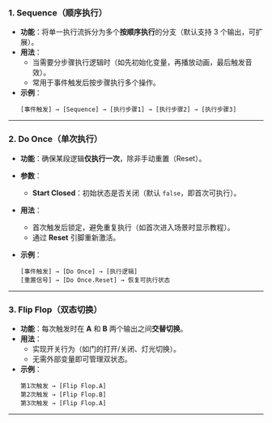 ### **1. Sequence（顺序执行）**
- **功能**：将单一执行流拆分为多个**按顺序执行**的分支（默认支持 3 个输出，可扩展）。
- **用法**：
  - 当需要分步骤执行逻辑时（如先初始化变量，再播放动画，最后触发音效）。
  - 常用于事件触发后按步骤执行多个操作。
- **示例**：
  ```plaintext
  [事件触发] → [Sequence] → [执行步骤1] → [执行步骤2] → [执行步骤3]
  ```

---

### **2. Do Once（单次执行）**
- **功能**：确保某段逻辑**仅执行一次**，除非手动重置（Reset）。
- **参数**：
  
  - **Start Closed**：初始状态是否关闭（默认 `false`，即首次可执行）。
- **用法**：
  - 首次触发后锁定，避免重复执行（如首次进入场景时显示教程）。
  - 通过 **Reset** 引脚重新激活。
- **示例**：
  ```plaintext
  [事件触发] → [Do Once] → [执行逻辑]
  [重置信号] → [Do Once.Reset] → 恢复可执行状态
  ```

---

### **3. Flip Flop（双态切换）**
- **功能**：每次触发时在 **A** 和 **B** 两个输出之间**交替切换**。
- **用法**：
  - 实现开关行为（如门的打开/关闭、灯光切换）。
  - 无需外部变量即可管理双状态。
- **示例**：
  ```plaintext
  第1次触发 → [Flip Flop.A]
  第2次触发 → [Flip Flop.B]
  第3次触发 → [Flip Flop.A]
  ```

---

